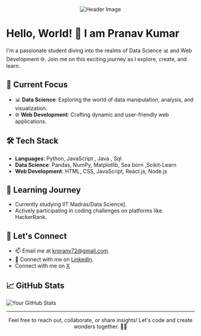 <p align="center">
  <img src="https://your-image-url.com/animated-header.gif" alt="Header Image" />
</p>

# Hello, World! 👋 I am Pranav Kumar

I'm a passionate student diving into the realms of Data Science 📊 and Web Development 🌐. Join me on this exciting journey as I explore, create, and learn.

## 🚀 Current Focus

- 📊 **Data Science**: Exploring the world of data manipulation, analysis, and visualization.
- 🌐 **Web Development**: Crafting dynamic and user-friendly web applications.

## 🛠️ Tech Stack

- **Languages**: Python, JavaScript , Java , Sql 
- **Data Science**: Pandas, NumPy, Matplotlib, Sea born ,Scikit-Learn
- **Web Development**: HTML, CSS, JavaScript, React.js, Node.js

## 🌱 Learning Journey

- Currently studying IIT Madras/Data Science].
- Actively participating in coding challenges on platforms like HackerRank.

## 💬 Let's Connect

- 📫 Email me at krpranv72@gmail.com.
- 🤝 Connect with me on [LinkedIn](www.linkedin.com/in/pranav-kumar-07singh).
- Connect with me on [X](http://twitter.com/@PranavK14430992)


## 📈 GitHub Stats

![Your GitHub Stats](https://github-readme-stats.vercel.app/api?username=rpranav07&show_icons=true&count_private=true)

---

<p align="center">
  Feel free to reach out, collaborate, or share insights! Let's code and create wonders together. 🚀✨
</p>
